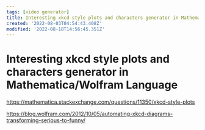 ```yaml
---
tags: [video generator]
title: Interesting xkcd style plots and characters generator in Mathematica/Wolfram Language
created: '2022-08-03T04:54:43.408Z'
modified: '2022-08-18T14:56:45.351Z'
---
```


# Interesting xkcd style plots and characters generator in Mathematica/Wolfram Language

https://mathematica.stackexchange.com/questions/11350/xkcd-style-plots

https://blog.wolfram.com/2012/10/05/automating-xkcd-diagrams-transforming-serious-to-funny/
